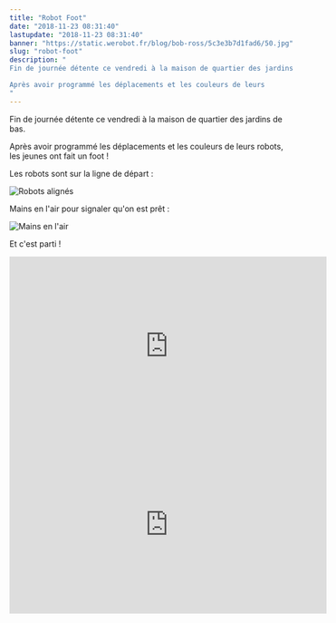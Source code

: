 ```yaml
---
title: "Robot Foot"
date: "2018-11-23 08:31:40"
lastupdate: "2018-11-23 08:31:40"
banner: "https://static.werobot.fr/blog/bob-ross/5c3e3b7d1fad6/50.jpg"
slug: "robot-foot"
description: " 
Fin de journée détente ce vendredi à la maison de quartier des jardins de bas.

Après avoir programmé les déplacements et les couleurs de leurs 
"
---
```

Fin de journée détente ce vendredi à la maison de quartier des jardins de bas.

Après avoir programmé les déplacements et les couleurs de leurs robots, les jeunes ont fait un foot !

Les robots sont sur la ligne de départ :

![Robots alignés](https://static.werobot.fr/blog/bob-ross/5c3e3b83d480d/50.jpg "Robots alignés")

Mains en l'air pour signaler qu'on est prêt :

![Mains en l'air](https://static.werobot.fr/blog/bob-ross/5c3e3b88a59a4/50.jpg "Mains en l'air")

Et c'est parti !

<iframe width="560" height="315" src="https://www.youtube-nocookie.com/embed/dlZC5OeD-BM" frameborder="0" allow="accelerometer; autoplay; encrypted-media; gyroscope; picture-in-picture" allowfullscreen></iframe>

<iframe width="560" height="315" src="https://www.youtube-nocookie.com/embed/lfnYx9wrIOE" frameborder="0" allow="accelerometer; autoplay; encrypted-media; gyroscope; picture-in-picture" allowfullscreen></iframe>
    